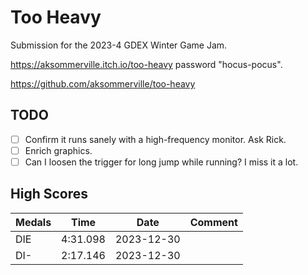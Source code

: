 # Too Heavy

Submission for the 2023-4 GDEX Winter Game Jam.

https://aksommerville.itch.io/too-heavy password "hocus-pocus".

https://github.com/aksommerville/too-heavy

## TODO

- [ ] Confirm it runs sanely with a high-frequency monitor. Ask Rick.
- [ ] Enrich graphics.
- [ ] Can I loosen the trigger for long jump while running? I miss it a lot.

## High Scores

| Medals | Time     | Date       | Comment |
|--------|----------|------------|---------|
| DIE    | 4:31.098 | 2023-12-30 | |
| DI-    | 2:17.146 | 2023-12-30 | |
